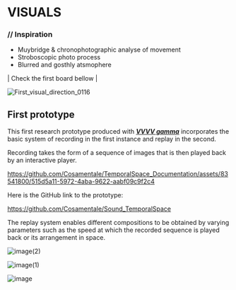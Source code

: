 # VISUALS
### // Inspiration
- Muybridge & chronophotographic analyse of movement
- Stroboscopic photo process
- Blurred and gosthly atsmophere
                        
| Check the first board bellow |

![First_visual_direction_0116](https://github.com/Cosamentale/TemporalSpace_Documentation/assets/83541800/d670eaa8-a91c-479d-a036-3ad57aa2d349)

## First prototype

This first research prototype produced with ***[VVVV gamma](https://visualprogramming.net/)*** incorporates the basic system of recording in the first instance and replay in the second.

Recording takes the form of a sequence of images that is then played back by an interactive player.

https://github.com/Cosamentale/TemporalSpace_Documentation/assets/83541800/515d5a11-5972-4aba-9622-aabf09c9f2c4

Here is the GitHub link to the prototype:

<https://github.com/Cosamentale/Sound_TemporalSpace>

The replay system enables different compositions to be obtained by varying parameters such as the speed at which the recorded sequence is played back or its arrangement in space.

![image(2)](https://github.com/Cosamentale/TemporalSpace_Documentation/assets/83541800/ea428693-795a-49f4-a613-d9bca0571739)

![image(1)](https://github.com/Cosamentale/TemporalSpace_Documentation/assets/83541800/9097ae75-b692-461a-854e-ce97a40fdbd2)

![image](https://github.com/Cosamentale/TemporalSpace_Documentation/assets/83541800/79890c57-2618-49ce-a416-d37f5df5158a)
